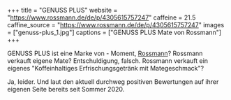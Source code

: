 +++
title = "GENUSS PLUS"
website = "https://www.rossmann.de/de/p/4305615757247"
caffeine = 21.5
caffine_source = "https://www.rossmann.de/de/p/4305615757247"
images = ["genuss-plus_1.jpg"]
captions = ["GENUSS PLUS Mate von Rossmann"]
+++

GENUSS PLUS ist eine Marke von - Moment,
[Rossmann](https://www.rossmann.de/de/)? Rossmann verkauft eigene Mate?
Entschuldigung, falsch. Rossmann verkauft ein eigenes "Koffeinhaltiges
Erfrischungsgetränk mit Mategeschmack"?

Ja, leider. Und laut den aktuell durchweg positiven Bewertungen auf ihrer
eigenen Seite bereits seit Sommer 2020.
